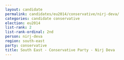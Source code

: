 ```yaml
---
layout: candidate
permalink: candidates/eu2014/conservative/nirj-deva/
categories: candidate conservative
election: eu2014
list-rank: 2
list-rank-ordinal: 2nd
person: nirj-deva
region: south-east
party: conservative
title: South East - Conservative Party - Nirj Deva
---
```

